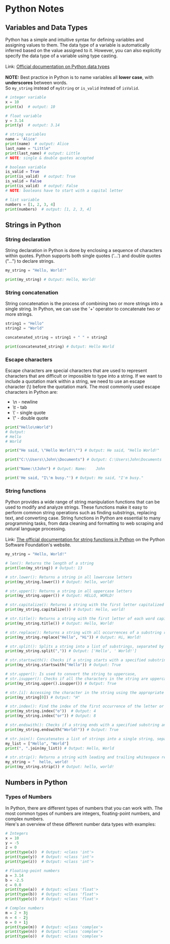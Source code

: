 # Python Notes

## Variables and Data Types
Python has a simple and intuitive syntax for defining variables and assigning values to them. The data type of a variable is automatically inferred based on the value assigned to it. However, you can also explicitly specify the data type of a variable using type casting. <br>
<br>
Link: [Official documentation on Python data types](https://docs.python.org/3/library/datatypes.html) <br>
<br>
**NOTE:** Best practice in Python is to name variables all **lower case**, with **underscores** between words. <br>
So `my_string` instead of `myString` or `is_valid` instead of `isValid`. <br>

```python
# integer variable
x = 10
print(x)  # output: 10

# float variable
y = 3.14
print(y)  # output: 3.14

# string variables
name = 'Alice'
print(name)  # output: Alice
last_name = "Little"
print(last_name) # output: Little
# NOTE: single & double quotes accepted

# boolean variable
is_valid = True
print(is_valid)  # output: True
is_valid = False
print(is_valid)  # output: False
# NOTE: booleans have to start with a capital letter

# list variable
numbers = [1, 2, 3, 4]
print(numbers)  # output: [1, 2, 3, 4]
```

## Strings in Python
### String declaration
String declaration in Python is done by enclosing a sequence of characters within quotes. Python supports both single quotes ('...') and double quotes ("...") to declare strings. <br>

```python
my_string = "Hello, World!"

print(my_string) # Output: Hello, World!
```

### String concatenation
String concatenation is the process of combining two or more strings into a single string. In Python, we can use the '+' operator to concatenate two or more strings. <br>

```python
string1 = "Hello"
string2 = "World"

concatenated_string = string1 + " " + string2

print(concatenated_string) # Output: Hello World
```

### Escape characters 
Escape characters are special characters that are used to represent characters that are difficult or impossible to type into a string. If we want to include a quotation mark within a string, we need to use an escape character (\\) before the quotation mark. The most commonly used escape characters in Python are: <br>

* \\n - newline
* \\t - tab
* \\' - single quote
* \\" - double quote

```python
print("Hello\nWorld") 
# Output: 
# Hello
# World

print("He said, \"Hello World!\"") # Output: He said, "Hello World!"

print("C:\\Users\\John\\Documents") # Output: C:\Users\John\Documents

print("Name:\tJohn") # Output: Name:    John

print('He said, "I\'m busy."') # Output: He said, "I'm busy."
```

### String functions
Python provides a wide range of string manipulation functions that can be used to modify and analyze strings. These functions make it easy to perform common string operations such as finding substrings, replacing text, and converting case. String functions in Python are essential to many programming tasks, from data cleaning and formatting to web scraping and natural language processing. <br>
<br>
Link: [The official documentation for string functions in Python](https://docs.python.org/3/library/stdtypes.html#string-methods) on the Python Software Foundation's website. <br>

```python
my_string = "Hello, World!"

# len(): Returns the length of a string
print(len(my_string)) # Output: 13

# str.lower(): Returns a string in all lowercase letters
print(my_string.lower()) # Output: hello, world!

# str.upper(): Returns a string in all uppercase letters
print(my_string.upper()) # Output: HELLO, WORLD!

# str.capitalize(): Returns a string with the first letter capitalized
print(my_string.capitalize()) # Output: Hello, world!

# str.title(): Returns a string with the first letter of each word capitalized
print(my_string.title()) # Output: Hello, World!

# str.replace(): Returns a string with all occurrences of a substring replaced with another substring
print(my_string.replace("Hello", "Hi")) # Output: Hi, World!

# str.split(): Splits a string into a list of substrings, separated by a specified delimiter
print(my_string.split(",")) # Output: ['Hello', ' World!']

# str.startswith(): Checks if a string starts with a specified substring and returns a boolean value
print(my_string.startswith("Hello")) # Output: True

# str.upper(): Is used to convert the string to uppercase, 
# str.isupper(): Checks if all the characters in the string are uppercase.
print(my_string.upper().isupper()) # Output: True

# str.[i]: Accessing the character in the string using the appropriate index
print(my_string[0]) # Output: "H"

# str.index(): Find the index of the first occurrence of the letter or substring given as the parameter.
print(my_string.index("o"))  # Output: 4
print(my_string.index("or")) # Output: 8

# str.endswith(): Checks if a string ends with a specified substring and returns a boolean value
print(my_string.endswith("World!")) # Output: True

# str.join(): Concatenates a list of strings into a single string, separated by a specified delimiter
my_list = ["Hello", "World"]
print(", ".join(my_list)) # Output: Hello, World

# str.strip(): Returns a string with leading and trailing whitespace removed
my_string = "  hello, world!  "
print(my_string.strip()) # Output: hello, world!
```

## Numbers in Python
### Types of Numbers
In Python, there are different types of numbers that you can work with. The most common types of numbers are integers, floating-point numbers, and complex numbers. <br>
Here's an overview of these different number data types with examples: <br>

```python
# Integers
x = 10
y = -5
z = 0
print(type(x))  # Output: <class 'int'>
print(type(y))  # Output: <class 'int'>
print(type(z))  # Output: <class 'int'>

# Floating-point numbers
a = 3.14
b = -2.5
c = 0.0
print(type(a))  # Output: <class 'float'>
print(type(b))  # Output: <class 'float'>
print(type(c))  # Output: <class 'float'>

# Complex numbers
m = 2 + 3j
n = 4 - 2j
o = 0 + 1j
print(type(m))  # Output: <class 'complex'>
print(type(n))  # Output: <class 'complex'>
print(type(o))  # Output: <class 'complex'>
```
